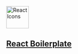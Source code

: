 <img src="https://rawgit.com/gorangajic/react-icons/master/react-icons.svg" width="60" alt="React Icons">

## [React Boilerplate](http://gorangajic.github.io/react-icons/index.html)
